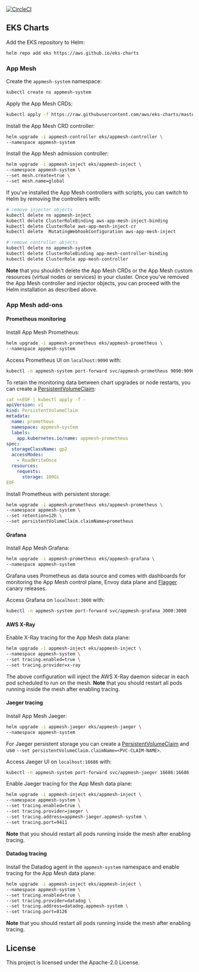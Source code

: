 [![CircleCI](https://circleci.com/gh/aws/eks-charts.svg?style=svg)](https://circleci.com/gh/aws/eks-charts)

## EKS Charts

Add the EKS repository to Helm:

```sh
helm repo add eks https://aws.github.io/eks-charts
```

### App Mesh

Create the `appmesh-system` namespace:

```sh
kubectl create ns appmesh-system
```

Apply the App Mesh CRDs:

```sh
kubectl apply -f https://raw.githubusercontent.com/aws/eks-charts/master/stable/appmesh-controller/crds/crds.yaml
```

Install the App Mesh CRD controller:

```sh
helm upgrade -i appmesh-controller eks/appmesh-controller \
--namespace appmesh-system
```

Install the App Mesh admission controller:

```sh
helm upgrade -i appmesh-inject eks/appmesh-inject \
--namespace appmesh-system \
--set mesh.create=true \
--set mesh.name=global
```

If you've installed the App Mesh controllers with scripts, you can switch to Helm by
removing the controllers with:
```sh
# remove injector objects
kubectl delete ns appmesh-inject
kubectl delete ClusterRoleBinding aws-app-mesh-inject-binding
kubectl delete ClusterRole aws-app-mesh-inject-cr
kubectl delete  MutatingWebhookConfiguration aws-app-mesh-inject

# remove controller objects
kubectl delete ns appmesh-system
kubectl delete ClusterRoleBinding app-mesh-controller-binding
kubectl delete ClusterRole app-mesh-controller
```

**Note** that you shouldn't delete the App Mesh CRDs or the App Mesh custom resources
(virtual nodes or services) in your cluster.
Once you've removed the App Mesh controller and injector objects,
you can proceed with the Helm installation as described above.

### App Mesh add-ons

#### Prometheus monitoring

Install App Mesh Prometheus:

```sh
helm upgrade -i appmesh-prometheus eks/appmesh-prometheus \
--namespace appmesh-system
```

Access Prometheus UI on `localhost:9090` with:

```sh
kubectl -n appmesh-system port-forward svc/appmesh-prometheus 9090:9090
```

To retain the monitoring data between chart upgrades or node restarts, you can create a 
[PersistentVolumeClaim](https://kubernetes.io/docs/concepts/storage/persistent-volumes/#persistentvolumeclaims):

```yaml
cat <<EOF | kubectl apply -f -
apiVersion: v1
kind: PersistentVolumeClaim
metadata:
  name: prometheus
  namespace: appmesh-system
  labels:
    app.kubernetes.io/name: appmesh-prometheus
spec:
  storageClassName: gp2
  accessModes:
    - ReadWriteOnce
  resources:
    requests:
      storage: 100Gi
EOF
```

Install Prometheus with persistent storage:

```sh
helm upgrade -i appmesh-prometheus eks/appmesh-prometheus \
--namespace appmesh-system \
--set retention=12h \
--set persistentVolumeClaim.claimName=prometheus
```

#### Grafana

Install App Mesh Grafana:

```sh
helm upgrade -i appmesh-prometheus eks/appmesh-grafana \
--namespace appmesh-system
```

Grafana uses Prometheus as data source and comes with dashboards for monitoring
the App Mesh control plane, Envoy data plane and [Flagger](https://flagger.app) canary releases.

Access Grafana on `localhost:3000` with:

```sh
kubectl -n appmesh-system port-forward svc/appmesh-grafana 3000:3000
```

#### AWS X-Ray 

Enable X-Ray tracing for the App Mesh data plane:

```sh
helm upgrade -i appmesh-inject eks/appmesh-inject \
--namespace appmesh-system \
--set tracing.enabled=true \
--set tracing.provider=x-ray
```

The above configuration will inject the AWS X-Ray daemon sidecar in each pod scheduled to run on the mesh.
**Note** that you should restart all pods running inside the mesh after enabling tracing.

#### Jaeger tracing

Install App Mesh Jaeger:

```sh
helm upgrade -i appmesh-jaeger eks/appmesh-jaeger \
--namespace appmesh-system
```

For Jaeger persistent storage you can create a [PersistentVolumeClaim](https://kubernetes.io/docs/concepts/storage/persistent-volumes/#persistentvolumeclaims)
and use `--set persistentVolumeClaim.claimName=<PVC-CLAIM-NAME>`.

Access Jaeger UI on `localhost:16686` with:

```sh
kubectl -n appmesh-system port-forward svc/appmesh-jaeger 16686:16686
```

Enable Jaeger tracing for the App Mesh data plane:

```sh
helm upgrade -i appmesh-inject eks/appmesh-inject \
--namespace appmesh-system \
--set tracing.enabled=true \
--set tracing.provider=jaeger \
--set tracing.address=appmesh-jaeger.appmesh-system \
--set tracing.port=9411
```

**Note** that you should restart all pods running inside the mesh after enabling tracing.

#### Datadog tracing

Install the Datadog agent in the `appmesh-system` namespace and enable tracing for the App Mesh data plane:

```sh
helm upgrade -i appmesh-inject eks/appmesh-inject \
--namespace appmesh-system \
--set tracing.enabled=true \
--set tracing.provider=datadog \
--set tracing.address=datadog.appmesh-system \
--set tracing.port=8126
```

**Note** that you should restart all pods running inside the mesh after enabling tracing.

## License

This project is licensed under the Apache-2.0 License.

